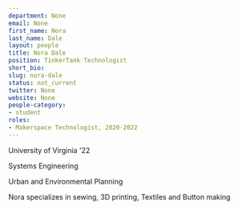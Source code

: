 ```yaml
---
department: None
email: None
first_name: Nora
last_name: Dale
layout: people
title: Nora Dale
position: TinkerTank Technologist
short_bio:
slug: nora-dale
status: not_current
twitter: None
website: None
people-category:
- student
roles:
- Makerspace Technologist, 2020-2022
---
```


University of Virginia '22

Systems Engineering

Urban and Environmental Planning

Nora specializes in sewing, 3D printing, Textiles and Button making
